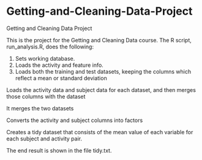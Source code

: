 # Getting-and-Cleaning-Data-Project
Getting and Cleaning Data Project

This is the project for the Getting and Cleaning Data course. 
The R script, run_analysis.R, does the following:

1. Sets working database.
2. Loads the activity and feature info.
3. Loads both the training and test datasets, keeping the columns which reflect a mean or standard deviation

Loads the activity data and subject data for each dataset, and then merges those columns with the dataset

It merges the two datasets

Converts the activity and subject columns into factors

Creates a tidy dataset that consists of the mean value of each variable for each subject and activity pair.

The end result is shown in the file tidy.txt.
